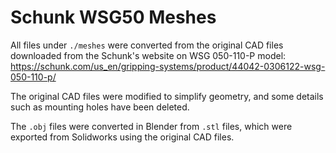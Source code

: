 # Schunk WSG50 Meshes

All files under `./meshes` were converted from the original CAD files
downloaded from the Schunk's website on WSG 050-110-P model:
https://schunk.com/us_en/gripping-systems/product/44042-0306122-wsg-050-110-p/

The original CAD files were modified to simplify geometry, and some details
such as mounting holes have been deleted.

The `.obj` files were converted in Blender from `.stl` files, which were
exported from Solidworks using the original CAD files.